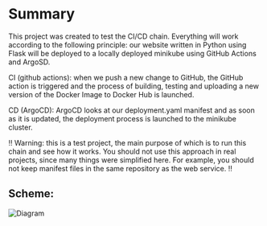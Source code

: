 # Summary
This project was created to test the CI/CD chain. Everything will work according to the following principle: our website written in Python using Flask will be deployed to a locally deployed minikube using GitHub Actions and ArgoSD.

CI (github actions): when we push a new change to GitHub, the GitHub action is triggered and the process of building, testing and uploading a new version of the Docker Image to Docker Hub is launched.

CD (ArgoCD): ArgoCD looks at our deployment.yaml manifest and as soon as it is updated, the deployment process is launched to the minikube cluster.

‼️ Warning: this is a test project, the main purpose of which is to run this chain and see how it works. You should not use this approach in real projects, since many things were simplified here. For example, you should not keep manifest files in the same repository as the web service. ‼️

## Scheme:
![Diagram](https://i.ibb.co/TB6GWxCY/Screenshot-2.png)